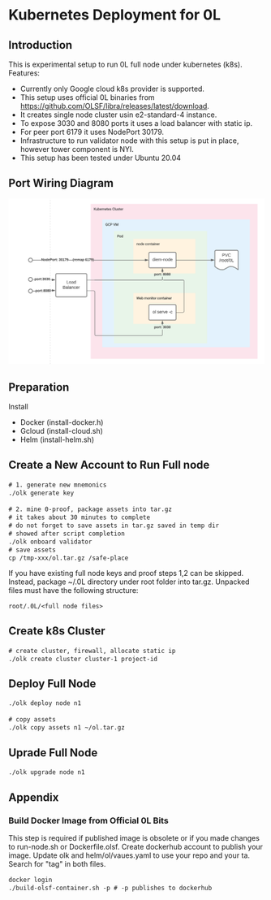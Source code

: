# Kubernetes Deployment for 0L

## Introduction
This is experimental setup to run 0L full node under kubernetes (k8s).
Features:
- Currently only Google cloud k8s provider is supported.
- This setup uses official 0L binaries from <https://github.com/OLSF/libra/releases/latest/download>.
- It creates single node cluster usin e2-standard-4 instance.
- To expose 3030 and 8080 ports it uses a load balancer with static ip.
- For peer port 6179 it uses NodePort 30179.
- Infrastructure to run validator node with this setup is put in place, however tower component is NYI.
- This setup has been tested under Ubuntu 20.04

## Port Wiring Diagram

![wiring](./diagrams/wiring.png)

## Preparation
Install
- Docker (install-docker.h)
- Gcloud (install-cloud.sh)
- Helm (install-helm.sh)

## Create a New Account to Run Full node
```
# 1. generate new mnemonics
./olk generate key

# 2. mine 0-proof, package assets into tar.gz
# it takes about 30 minutes to complete
# do not forget to save assets in tar.gz saved in temp dir
# showed after script completion
./olk onboard validator
# save assets
cp /tmp-xxx/ol.tar.gz /safe-place
```
If you have existing full node keys and proof steps 1,2 can be skipped. Instead, package ~/.0L directory under root folder into tar.gz. Unpacked files must have the following structure:
```
root/.0L/<full node files>
``` 

## Create k8s Cluster
```
# create cluster, firewall, allocate static ip
./olk create cluster cluster-1 project-id
```

## Deploy Full Node
```
./olk deploy node n1

# copy assets
./olk copy assets n1 ~/ol.tar.gz
```


## Uprade Full Node
```
./olk upgrade node n1
```

## Appendix
### Build Docker Image from Official 0L Bits 
This step is required if published image is obsolete or if you made changes to run-node.sh or Dockerfile.olsf. Create dockerhub account to publish your image. Update olk and helm/ol/vaues.yaml to use your repo and your ta. Search for "tag" in both files.
```
docker login
./build-olsf-container.sh -p # -p publishes to dockerhub
```
